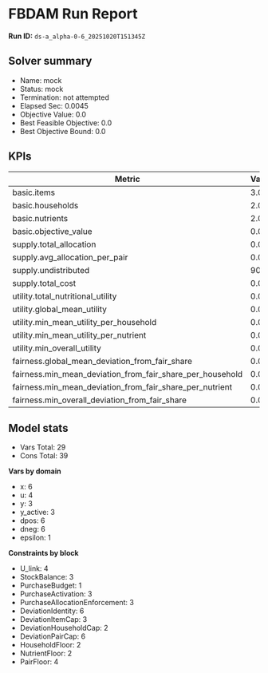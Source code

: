 # FBDAM Run Report

**Run ID:** `ds-a_alpha-0-6_20251020T151345Z`

## Solver summary
- Name: mock
- Status: mock
- Termination: not attempted
- Elapsed Sec: 0.0045
- Objective Value: 0.0
- Best Feasible Objective: 0.0
- Best Objective Bound: 0.0

## KPIs
| Metric | Value |
|---|---|
| basic.items | 3.0 |
| basic.households | 2.0 |
| basic.nutrients | 2.0 |
| basic.objective_value | 0.0 |
| supply.total_allocation | 0.0 |
| supply.avg_allocation_per_pair | 0.0 |
| supply.undistributed | 90.0 |
| supply.total_cost | 0.0 |
| utility.total_nutritional_utility | 0.0 |
| utility.global_mean_utility | 0.0 |
| utility.min_mean_utility_per_household | 0.0 |
| utility.min_mean_utility_per_nutrient | 0.0 |
| utility.min_overall_utility | 0.0 |
| fairness.global_mean_deviation_from_fair_share | 0.0 |
| fairness.min_mean_deviation_from_fair_share_per_household | 0.0 |
| fairness.min_mean_deviation_from_fair_share_per_nutrient | 0.0 |
| fairness.min_overall_deviation_from_fair_share | 0.0 |

## Model stats
- Vars Total: 29
- Cons Total: 39

**Vars by domain**
- x: 6
- u: 4
- y: 3
- y_active: 3
- dpos: 6
- dneg: 6
- epsilon: 1

**Constraints by block**
- U_link: 4
- StockBalance: 3
- PurchaseBudget: 1
- PurchaseActivation: 3
- PurchaseAllocationEnforcement: 3
- DeviationIdentity: 6
- DeviationItemCap: 3
- DeviationHouseholdCap: 2
- DeviationPairCap: 6
- HouseholdFloor: 2
- NutrientFloor: 2
- PairFloor: 4
